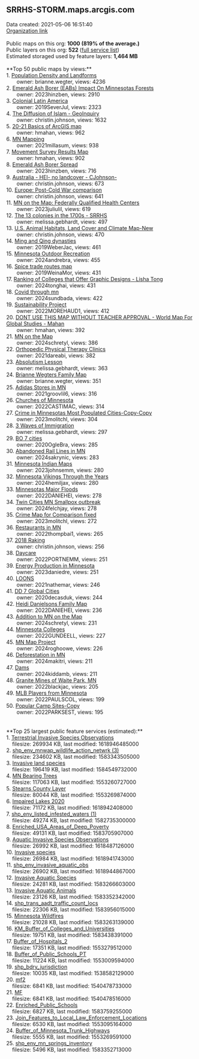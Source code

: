 <h2>SRRHS-STORM.maps.arcgis.com</h2> Data created: 2021-05-06 16:51:40 <br /><a target='new' href='https://SRRHS-STORM.maps.arcgis.com'>Organization link</a><br /><br />Public maps on this org: <b>1000 (819% of the average.)</b><br />Public layers on this org: <b>522 </b>(<a target='new' href='https://services.arcgis.com/YUrDaHsSsDgAfy4f/ArcGIS/rest/services'>full service list</a>)<br />Estimated storaged used by feature layers: <b>1,464 MB</b><br /><br />**Top 50 public maps by views:**<br />  1. <a target='new' href='https://www.arcgis.com/home/item.html?id=0e80b805042f46e0aacc420299dcb3cf'>Population Density and Landforms</a> <br />  &nbsp;&nbsp;&nbsp;&nbsp; &nbsp;&nbsp;owner: brianne.wegter, views: 4236<br />  2. <a target='new' href='https://www.arcgis.com/home/item.html?id=6aa8268edd024c8eba2cfecefc9dd960'>Emerald Ash Borer (EABs) Impact On Minnesotas Forests</a> <br />  &nbsp;&nbsp;&nbsp;&nbsp; &nbsp;&nbsp;owner: 2023hinzben, views: 2910<br />  3. <a target='new' href='https://www.arcgis.com/home/item.html?id=fa28c942a7904605b15a4cc8966cf687'>Colonial Latin America</a> <br />  &nbsp;&nbsp;&nbsp;&nbsp; &nbsp;&nbsp;owner: 2019SeverJul, views: 2323<br />  4. <a target='new' href='https://www.arcgis.com/home/item.html?id=e1a2d0729038424ab294a3000ad0941f'>The Diffusion of Islam - GeoInquiry</a> <br />  &nbsp;&nbsp;&nbsp;&nbsp; &nbsp;&nbsp;owner: christin.johnson, views: 1632<br />  5. <a target='new' href='https://www.arcgis.com/home/item.html?id=4f3f32c014ca486f9a0485608355395d'>20-21 Basics of ArcGIS map</a> <br />  &nbsp;&nbsp;&nbsp;&nbsp; &nbsp;&nbsp;owner: hmahan, views: 962<br />  6. <a target='new' href='https://www.arcgis.com/home/item.html?id=2d7457731571438a8472c798d5a89528'>MN Mapping</a> <br />  &nbsp;&nbsp;&nbsp;&nbsp; &nbsp;&nbsp;owner: 2021millasum, views: 938<br />  7. <a target='new' href='https://www.arcgis.com/home/item.html?id=6e403acbac6d48f888379b783caa0742'>Movement Survey Results Map</a> <br />  &nbsp;&nbsp;&nbsp;&nbsp; &nbsp;&nbsp;owner: hmahan, views: 902<br />  8. <a target='new' href='https://www.arcgis.com/home/item.html?id=27315ee356e348b2a81f7517964a27d7'>Emerald Ash Borer Spread</a> <br />  &nbsp;&nbsp;&nbsp;&nbsp; &nbsp;&nbsp;owner: 2023hinzben, views: 716<br />  9. <a target='new' href='https://www.arcgis.com/home/item.html?id=1f4a61ceead04319a3da376598f6853f'>Australia - HEI- no landcover - CJohnson-</a> <br />  &nbsp;&nbsp;&nbsp;&nbsp; &nbsp;&nbsp;owner: christin.johnson, views: 673<br />  10. <a target='new' href='https://www.arcgis.com/home/item.html?id=5d9189afd5ed4ea08d4064e953c7b172'>Europe: Post-Cold War comparison</a> <br />  &nbsp;&nbsp;&nbsp;&nbsp; &nbsp;&nbsp;owner: christin.johnson, views: 641<br />  11. <a target='new' href='https://www.arcgis.com/home/item.html?id=e6e97fcb07c146c296c4acbc04d38f52'>MN on the Map: Federally Qualified Health Centers</a> <br />  &nbsp;&nbsp;&nbsp;&nbsp; &nbsp;&nbsp;owner: 2023juliulil, views: 619<br />  12. <a target='new' href='https://www.arcgis.com/home/item.html?id=f3b5ad211b1343d7a14a07cccc9308ed'>The 13 colonies in the 1700s - SRRHS</a> <br />  &nbsp;&nbsp;&nbsp;&nbsp; &nbsp;&nbsp;owner: melissa.gebhardt, views: 497<br />  13. <a target='new' href='https://www.arcgis.com/home/item.html?id=8791e6b9c70a4ce9b9d85ad8a936eb8c'>U.S. Animal Habitats, Land Cover and Climate Map-New</a> <br />  &nbsp;&nbsp;&nbsp;&nbsp; &nbsp;&nbsp;owner: christin.johnson, views: 470<br />  14. <a target='new' href='https://www.arcgis.com/home/item.html?id=24f93e2ac8d74a3d828519ba0e7fd983'>Ming and Qing dynasties</a> <br />  &nbsp;&nbsp;&nbsp;&nbsp; &nbsp;&nbsp;owner: 2019WeberJac, views: 461<br />  15. <a target='new' href='https://www.arcgis.com/home/item.html?id=408b976ada1d4a359dc80fe6d44052f8'>Minnesota Outdoor Recreation</a> <br />  &nbsp;&nbsp;&nbsp;&nbsp; &nbsp;&nbsp;owner: 2024andrebra, views: 455<br />  16. <a target='new' href='https://www.arcgis.com/home/item.html?id=7947af0783a749ed87b9d7b6352e13fa'>Spice trade routes map</a> <br />  &nbsp;&nbsp;&nbsp;&nbsp; &nbsp;&nbsp;owner: 2019WeinaMor, views: 431<br />  17. <a target='new' href='https://www.arcgis.com/home/item.html?id=c139bae0e07d4e349aa4f27301ead262'>Ranking of Colleges that Offer Graphic Designs - Lisha Tong</a> <br />  &nbsp;&nbsp;&nbsp;&nbsp; &nbsp;&nbsp;owner: 2024tonghai, views: 431<br />  18. <a target='new' href='https://www.arcgis.com/home/item.html?id=c2db35ad04bc4b83bf4f621a93a5b884'>Covid through mn</a> <br />  &nbsp;&nbsp;&nbsp;&nbsp; &nbsp;&nbsp;owner: 2024sundbada, views: 422<br />  19. <a target='new' href='https://www.arcgis.com/home/item.html?id=3fa3cd9ae359403fb85bc90442d4133b'>Sustainability Project</a> <br />  &nbsp;&nbsp;&nbsp;&nbsp; &nbsp;&nbsp;owner: 2022MOREHAUD1, views: 412<br />  20. <a target='new' href='https://www.arcgis.com/home/item.html?id=55f3ebfe649b4213a43999aeffa6331d'>DONT USE THIS MAP WITHOUT TEACHER APPROVAL - World Map For Global Studies - Mahan</a> <br />  &nbsp;&nbsp;&nbsp;&nbsp; &nbsp;&nbsp;owner: hmahan, views: 392<br />  21. <a target='new' href='https://www.arcgis.com/home/item.html?id=23fb7b2d9ed94532b705407bbf65fbd4'>MN on the Map</a> <br />  &nbsp;&nbsp;&nbsp;&nbsp; &nbsp;&nbsp;owner: 2024schretyl, views: 386<br />  22. <a target='new' href='https://www.arcgis.com/home/item.html?id=299a8cc1a7f148e78924eb37ffcb9a74'>Orthopedic Physical Therapy Clinics</a> <br />  &nbsp;&nbsp;&nbsp;&nbsp; &nbsp;&nbsp;owner: 2021dareabi, views: 382<br />  23. <a target='new' href='https://www.arcgis.com/home/item.html?id=39db6f73bf274a9cbcb15d1f6ffc5164'>Absolutism Lesson</a> <br />  &nbsp;&nbsp;&nbsp;&nbsp; &nbsp;&nbsp;owner: melissa.gebhardt, views: 363<br />  24. <a target='new' href='https://www.arcgis.com/home/item.html?id=31d4e97a92854981bfb9f76924282ccb'>Brianne Wegters Family Map</a> <br />  &nbsp;&nbsp;&nbsp;&nbsp; &nbsp;&nbsp;owner: brianne.wegter, views: 351<br />  25. <a target='new' href='https://www.arcgis.com/home/item.html?id=f3b79c87f5b04f92bbc18c07bd76305b'>Adidas Stores in MN</a> <br />  &nbsp;&nbsp;&nbsp;&nbsp; &nbsp;&nbsp;owner: 2021groovlil6, views: 316<br />  26. <a target='new' href='https://www.arcgis.com/home/item.html?id=207289268c3842319f6a09cc77452b8c'>Churches of Minnesota</a> <br />  &nbsp;&nbsp;&nbsp;&nbsp; &nbsp;&nbsp;owner: 2022CASTIMAC, views: 314<br />  27. <a target='new' href='https://www.arcgis.com/home/item.html?id=269ad4577a764b41979a6f9a26bdc514'>Crime in Minnesotas Most Populated Cities-Copy-Copy</a> <br />  &nbsp;&nbsp;&nbsp;&nbsp; &nbsp;&nbsp;owner: 2023molitchl, views: 304<br />  28. <a target='new' href='https://www.arcgis.com/home/item.html?id=71651d405ada4d8288286e49a687d679'>3 Waves of Immigration</a> <br />  &nbsp;&nbsp;&nbsp;&nbsp; &nbsp;&nbsp;owner: melissa.gebhardt, views: 297<br />  29. <a target='new' href='https://www.arcgis.com/home/item.html?id=cde9e89d3dfe4179b9eb172e84d53046'>BO 7 cities</a> <br />  &nbsp;&nbsp;&nbsp;&nbsp; &nbsp;&nbsp;owner: 2020OgleBra, views: 285<br />  30. <a target='new' href='https://www.arcgis.com/home/item.html?id=6343cfb5119e47798407fbcf4881f0dc'>Abandoned Rail Lines in MN</a> <br />  &nbsp;&nbsp;&nbsp;&nbsp; &nbsp;&nbsp;owner: 2024sakrynic, views: 283<br />  31. <a target='new' href='https://www.arcgis.com/home/item.html?id=0307b0055ea84d33a41c7cb89a8252e7'>Minnesota Indian Maps</a> <br />  &nbsp;&nbsp;&nbsp;&nbsp; &nbsp;&nbsp;owner: 2023johnsemm, views: 280<br />  32. <a target='new' href='https://www.arcgis.com/home/item.html?id=6eeb4d27f20c4d029b1dc273e247a6e2'>Minnesota Vikings Through the Years</a> <br />  &nbsp;&nbsp;&nbsp;&nbsp; &nbsp;&nbsp;owner: 2024hemiljax, views: 280<br />  33. <a target='new' href='https://www.arcgis.com/home/item.html?id=6f2ec76e60644e7ea17abaeb40870108'>Minnesotas Major Floods</a> <br />  &nbsp;&nbsp;&nbsp;&nbsp; &nbsp;&nbsp;owner: 2022DANIEHEI, views: 278<br />  34. <a target='new' href='https://www.arcgis.com/home/item.html?id=955e37f092a849d6b94d5e2e0952e255'>Twin Cities MN Smallpox outbreak</a> <br />  &nbsp;&nbsp;&nbsp;&nbsp; &nbsp;&nbsp;owner: 2024felchjay, views: 278<br />  35. <a target='new' href='https://www.arcgis.com/home/item.html?id=5a7d5497120c4dddb105914c6aa268f4'>Crime Map for Comparison fixed</a> <br />  &nbsp;&nbsp;&nbsp;&nbsp; &nbsp;&nbsp;owner: 2023molitchl, views: 272<br />  36. <a target='new' href='https://www.arcgis.com/home/item.html?id=26aa02b790e94c7a84175df93b977ebd'> Restaurants in MN</a> <br />  &nbsp;&nbsp;&nbsp;&nbsp; &nbsp;&nbsp;owner: 2022thompbai1, views: 265<br />  37. <a target='new' href='https://www.arcgis.com/home/item.html?id=a5a7c458475d4b24894d10663be3ac08'>2018 Raking</a> <br />  &nbsp;&nbsp;&nbsp;&nbsp; &nbsp;&nbsp;owner: christin.johnson, views: 256<br />  38. <a target='new' href='https://www.arcgis.com/home/item.html?id=aa092fbcc3334f888d28f4c55ac709ea'>Daycare</a> <br />  &nbsp;&nbsp;&nbsp;&nbsp; &nbsp;&nbsp;owner: 2022PORTNEMM, views: 251<br />  39. <a target='new' href='https://www.arcgis.com/home/item.html?id=979281d1391e4b5b8e2361b9e3b2fd7b'>Energy Production in Minnesota</a> <br />  &nbsp;&nbsp;&nbsp;&nbsp; &nbsp;&nbsp;owner: 2023daniedre, views: 251<br />  40. <a target='new' href='https://www.arcgis.com/home/item.html?id=e14e08252e354984ab68b7e11f29f5cc'>LOONS</a> <br />  &nbsp;&nbsp;&nbsp;&nbsp; &nbsp;&nbsp;owner: 2021nathemar, views: 246<br />  41. <a target='new' href='https://www.arcgis.com/home/item.html?id=e6e5e77b5c664bb9b159be1ebe0ef34e'>DD 7 Global Cities</a> <br />  &nbsp;&nbsp;&nbsp;&nbsp; &nbsp;&nbsp;owner: 2020decasduk, views: 244<br />  42. <a target='new' href='https://www.arcgis.com/home/item.html?id=ad403283dc05403a809a30b3f590b8fb'>Heidi Danielsons Family Map</a> <br />  &nbsp;&nbsp;&nbsp;&nbsp; &nbsp;&nbsp;owner: 2022DANIEHEI, views: 236<br />  43. <a target='new' href='https://www.arcgis.com/home/item.html?id=56923a9c4f3848ab85dfab2364fed462'>Addition to MN on the Map</a> <br />  &nbsp;&nbsp;&nbsp;&nbsp; &nbsp;&nbsp;owner: 2024schretyl, views: 231<br />  44. <a target='new' href='https://www.arcgis.com/home/item.html?id=502a60d7ae374946b9c7fa2a4dbf939a'>Minnesota Colleges </a> <br />  &nbsp;&nbsp;&nbsp;&nbsp; &nbsp;&nbsp;owner: 2022GUNDEELL, views: 227<br />  45. <a target='new' href='https://www.arcgis.com/home/item.html?id=09a4d5559ec74c60878b41e2293a60a1'>MN Map Project</a> <br />  &nbsp;&nbsp;&nbsp;&nbsp; &nbsp;&nbsp;owner: 2024roghoowe, views: 226<br />  46. <a target='new' href='https://www.arcgis.com/home/item.html?id=9b7be7a6b90342aba09c3f0fa9e5726e'>Deforestation in MN</a> <br />  &nbsp;&nbsp;&nbsp;&nbsp; &nbsp;&nbsp;owner: 2024makitri, views: 211<br />  47. <a target='new' href='https://www.arcgis.com/home/item.html?id=3a4b09a5678b4e2a98e322207baf7b64'>Dams</a> <br />  &nbsp;&nbsp;&nbsp;&nbsp; &nbsp;&nbsp;owner: 2024kiddamb, views: 211<br />  48. <a target='new' href='https://www.arcgis.com/home/item.html?id=5be0dcf87dca4efd841d68b53775378a'>Granite Mines of Waite Park, MN</a> <br />  &nbsp;&nbsp;&nbsp;&nbsp; &nbsp;&nbsp;owner: 2022blackjac, views: 205<br />  49. <a target='new' href='https://www.arcgis.com/home/item.html?id=7f1d00a3d21b45768e1546d45b428942'>MLB Players from Minnesota</a> <br />  &nbsp;&nbsp;&nbsp;&nbsp; &nbsp;&nbsp;owner: 2022PAULSCOL, views: 199<br />  50. <a target='new' href='https://www.arcgis.com/home/item.html?id=761071320d2041d298af191f07c3065f'>Popular Camp Sites-Copy</a> <br />  &nbsp;&nbsp;&nbsp;&nbsp; &nbsp;&nbsp;owner: 2022PARKSEST, views: 195<br /><br /><br />**Top 25 largest public feature services (estimated):**<br /> 1. <a target='new' href='https://www.arcgis.com/home/item.html?id=82ebdec933604f3ca74c65a3f51aa829'>Terrestrial Invasive Species Observations</a><br /> &nbsp;&nbsp;&nbsp;&nbsp;filesize: 269934 KB, last modified: 1618946485000<br /> 2. <a target='new' href='https://www.arcgis.com/home/item.html?id=602d0497d12d481bb5da3162beacddd9'>shp_env_mnwap_wildlife_action_netwrk (3)</a><br /> &nbsp;&nbsp;&nbsp;&nbsp;filesize: 234602 KB, last modified: 1583343505000<br /> 3. <a target='new' href='https://www.arcgis.com/home/item.html?id=58d9b5cf495b4fb6933c0b8ce8bbc2bc'>Invasive land species</a><br /> &nbsp;&nbsp;&nbsp;&nbsp;filesize: 196419 KB, last modified: 1584549732000<br /> 4. <a target='new' href='https://www.arcgis.com/home/item.html?id=c5092eadb1494bb4afd5347819a00597'>MN Bearing Trees</a><br /> &nbsp;&nbsp;&nbsp;&nbsp;filesize: 117063 KB, last modified: 1553260727000<br /> 5. <a target='new' href='https://www.arcgis.com/home/item.html?id=a3b98c425b7a4bdf9bb8be490e6279bc'>Stearns County Layer</a><br /> &nbsp;&nbsp;&nbsp;&nbsp;filesize: 80044 KB, last modified: 1553269874000<br /> 6. <a target='new' href='https://www.arcgis.com/home/item.html?id=9da4dc8b47744dc8a1bad770aef77edd'>Impaired Lakes 2020</a><br /> &nbsp;&nbsp;&nbsp;&nbsp;filesize: 71172 KB, last modified: 1618942408000<br /> 7. <a target='new' href='https://www.arcgis.com/home/item.html?id=aa456e7aec7942f5aa9eec842dc08500'>shp_env_listed_infested_waters (1)</a><br /> &nbsp;&nbsp;&nbsp;&nbsp;filesize: 49274 KB, last modified: 1582735300000<br /> 8. <a target='new' href='https://www.arcgis.com/home/item.html?id=552606d83622455fb2c56464e9909f14'>Enriched_USA_Areas_of_Deep_Poverty</a><br /> &nbsp;&nbsp;&nbsp;&nbsp;filesize: 49131 KB, last modified: 1583705907000<br /> 9. <a target='new' href='https://www.arcgis.com/home/item.html?id=d93216f5ef664ae7aac45d63b4f667a3'>Aquatic Invasive Species Observations</a><br /> &nbsp;&nbsp;&nbsp;&nbsp;filesize: 26992 KB, last modified: 1618487126000<br /> 10. <a target='new' href='https://www.arcgis.com/home/item.html?id=e5735fd854cc4fdd9ae927a88961e46e'>Invasive species</a><br /> &nbsp;&nbsp;&nbsp;&nbsp;filesize: 26984 KB, last modified: 1618941743000<br /> 11. <a target='new' href='https://www.arcgis.com/home/item.html?id=f6afa81650f94eebb8cb00ddfe97ebc8'>shp_env_invasive_aquatic_obs</a><br /> &nbsp;&nbsp;&nbsp;&nbsp;filesize: 26902 KB, last modified: 1618944867000<br /> 12. <a target='new' href='https://www.arcgis.com/home/item.html?id=32a27c0cab64454380daa17a4c29e274'>Invasive Aquatic Species</a><br /> &nbsp;&nbsp;&nbsp;&nbsp;filesize: 24281 KB, last modified: 1583266603000<br /> 13. <a target='new' href='https://www.arcgis.com/home/item.html?id=613cb40127d74fca92742f5c42c4a03c'>Invasive Aquatic Animals</a><br /> &nbsp;&nbsp;&nbsp;&nbsp;filesize: 23126 KB, last modified: 1583352342000<br /> 14. <a target='new' href='https://www.arcgis.com/home/item.html?id=804ce8e4e1644848a5812cc4c40ede4d'>shp_trans_aadt_traffic_count_locs</a><br /> &nbsp;&nbsp;&nbsp;&nbsp;filesize: 22306 KB, last modified: 1583956015000<br /> 15. <a target='new' href='https://www.arcgis.com/home/item.html?id=23c3040330914bf3a8cae473b66e7022'>Minnesota Wildfires</a><br /> &nbsp;&nbsp;&nbsp;&nbsp;filesize: 21028 KB, last modified: 1583263139000<br /> 16. <a target='new' href='https://www.arcgis.com/home/item.html?id=8e0bfd60b01644749e0af3e24067734e'>KM_Buffer_of_Colleges_and_Universities</a><br /> &nbsp;&nbsp;&nbsp;&nbsp;filesize: 19751 KB, last modified: 1583438391000<br /> 17. <a target='new' href='https://www.arcgis.com/home/item.html?id=7ff6749def4f441e8d4389febbc8f931'>Buffer_of_Hospitals_2</a><br /> &nbsp;&nbsp;&nbsp;&nbsp;filesize: 17351 KB, last modified: 1553279512000<br /> 18. <a target='new' href='https://www.arcgis.com/home/item.html?id=6e4cee000db14c46b127cf692f352281'>Buffer_of_Public_Schools_PT</a><br /> &nbsp;&nbsp;&nbsp;&nbsp;filesize: 11224 KB, last modified: 1553009594000<br /> 19. <a target='new' href='https://www.arcgis.com/home/item.html?id=3748ca859db04ff195b17c07338d3511'>shp_bdry_jurisdiction</a><br /> &nbsp;&nbsp;&nbsp;&nbsp;filesize: 10035 KB, last modified: 1538582129000<br /> 20. <a target='new' href='https://www.arcgis.com/home/item.html?id=d347a0b329304c5d9c6daf01bc3eff1b'>mf2</a><br /> &nbsp;&nbsp;&nbsp;&nbsp;filesize: 6841 KB, last modified: 1540478733000<br /> 21. <a target='new' href='https://www.arcgis.com/home/item.html?id=e2930bdd975a488ea4f7a463cef9a47e'>MF</a><br /> &nbsp;&nbsp;&nbsp;&nbsp;filesize: 6841 KB, last modified: 1540478516000<br /> 22. <a target='new' href='https://www.arcgis.com/home/item.html?id=ee709e1d0a294d57ae0c1587eb02a7c1'>Enriched_Public_Schools</a><br /> &nbsp;&nbsp;&nbsp;&nbsp;filesize: 6827 KB, last modified: 1583759255000<br /> 23. <a target='new' href='https://www.arcgis.com/home/item.html?id=a749d6bcdcef4b4388dc95a0193b8d53'>Join_Features_to_Local_Law_Enforcement_Locations</a><br /> &nbsp;&nbsp;&nbsp;&nbsp;filesize: 6530 KB, last modified: 1553095164000<br /> 24. <a target='new' href='https://www.arcgis.com/home/item.html?id=bd655c1433444d1a94e631d4aa6b783a'>Buffer_of_Minnesota_Trunk_Highways</a><br /> &nbsp;&nbsp;&nbsp;&nbsp;filesize: 5555 KB, last modified: 1553269591000<br /> 25. <a target='new' href='https://www.arcgis.com/home/item.html?id=8f9c1202f34a401e9a58e32421712c5b'>shp_env_mn_springs_inventory</a><br /> &nbsp;&nbsp;&nbsp;&nbsp;filesize: 5496 KB, last modified: 1583352713000<br />